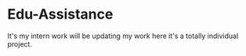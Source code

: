 # Edu-Assistance
It's my intern work will be updating my work here it's a totally individual project.
